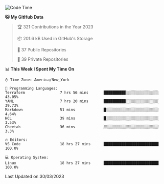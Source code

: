 <!--START_SECTION:waka-->
![Code Time](http://img.shields.io/badge/Code%20Time-164%20hrs%2019%20mins-blue)

**🐱 My GitHub Data** 

> 🏆 321 Contributions in the Year 2023
 > 
> 📦 201.6 kB Used in GitHub's Storage 
 > 
> 📜 37 Public Repositories 
 > 
> 🔑 39 Private Repositories  
 > 
📊 **This Week I Spent My Time On** 

```text
⌚︎ Time Zone: America/New_York

💬 Programming Languages: 
Terraform                7 hrs 56 mins       ██████████░░░░░░░░░░░░░░░   43.05% 
YAML                     7 hrs 20 mins       ██████████░░░░░░░░░░░░░░░   39.73% 
Markdown                 51 mins             █░░░░░░░░░░░░░░░░░░░░░░░░   4.64% 
HCL                      39 mins             █░░░░░░░░░░░░░░░░░░░░░░░░   3.53% 
Cheetah                  36 mins             ░░░░░░░░░░░░░░░░░░░░░░░░░   3.3%

🔥 Editors: 
VS Code                  18 hrs 27 mins      █████████████████████████   100.0%

💻 Operating System: 
Linux                    18 hrs 27 mins      █████████████████████████   100.0%

```


 Last Updated on 30/03/2023
<!--END_SECTION:waka-->